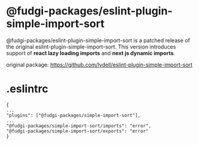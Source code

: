 # @fudgi-packages/eslint-plugin-simple-import-sort

@fudgi-packages/eslint-plugin-simple-import-sort is a patched release of the original eslint-plugin-simple-import-sort. This version introduces support of **react lazy loading imports** and **next js dynamic imports**.

original package: https://github.com/lydell/eslint-plugin-simple-import-sort

# .eslintrc

```
{
...
"plugins": ["@fudgi-packages/simple-import-sort"],
...
"@fudgi-packages/simple-import-sort/imports": "error",
"@fudgi-packages/simple-import-sort/exports": "error"
}
```
